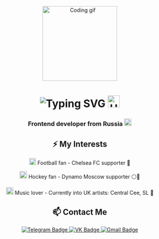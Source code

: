 <div align="center">
  <img src="https://media2.giphy.com/media/v1.Y2lkPTc5MGI3NjExM2RnbXN6ampqa2I2MHFmaWlyMDI1bDRncXUzczMzZ2RybzhvOW5reiZlcD12MV9pbnRlcm5hbF9naWZfYnlfaWQmY3Q9Zw/YJ85eVpdZDy7e/giphy.gif" width="200" alt="Coding gif"/>
</div>

<h1 align="center">
  <img src="https://readme-typing-svg.herokuapp.com?font=Fira+Code&size=30&pause=1000&color=0969DA&center=true&vCenter=true&width=435&lines=Hi+there%2C+I'm+Evgeniy" alt="Typing SVG" />
  <img src="https://github.com/blackcater/blackcater/raw/main/images/Hi.gif" height="32" alt="Hi gif"/>
</h1>

<h3 align="center">Frontend developer from Russia <img src="https://cdn-icons-png.flaticon.com/512/330/330437.png" width="20" alt="Russian flag"/></h3>

<h2 align="center">⚡ My Interests</h2>

<div align="center">
  <p>
    <img src="https://cdn-icons-png.flaticon.com/512/53/53283.png" width="18" alt="Football icon"/> Football fan - Chelsea FC supporter 💙
  </p>
  <p>
    <img src="https://img.icons8.com/color/48/000000/ice-hockey.png" width="20" alt="Hockey icon"/> Hockey fan - Dynamo Moscow supporter ⚪🔵
  </p>
  <p>
    <img src="https://img.icons8.com/color/48/000000/music.png" width="20" alt="Music icon"/> Music lover - Currently into UK artists: Central Cee, SL 🎵
  </p>
</div>

<h2 align="center">📫 Contact Me</h2>

<div align="center">
  <a href="https://t.me/eugene_tabakhov">
    <img src="https://img.shields.io/badge/Telegram-2CA5E0?style=for-the-badge&logo=telegram&logoColor=white" alt="Telegram Badge"/>
  </a>
  <a href="https://vk.com/evgeniy_tabakhov">
    <img src="https://img.shields.io/badge/VK-blue?style=for-the-badge&logo=vk&logoColor=white" alt="VK Badge"/>
  </a>
  <a href="mailto:e.tabahov@gmail.com">
    <img src="https://img.shields.io/badge/Gmail-D14836?style=for-the-badge&logo=gmail&logoColor=white" alt="Gmail Badge"/>
  </a>
</div>

<!--
**TabakhovEugene/TabakhovEugene** is a ✨ _special_ ✨ repository because its `README.md` (this file) appears on your GitHub profile.

Here are some ideas to get you started:

- 🔭 I’m currently working on ...
- 🌱 I’m currently learning ...
- 👯 I’m looking to collaborate on ...
- 🤔 I’m looking for help with ...
- 💬 Ask me about ...
- 📫 How to reach me: ...
- 😄 Pronouns: ...
- ⚡ Fun fact: ...
-->
